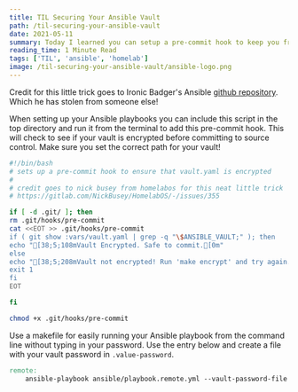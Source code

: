 ```yaml
---
title: TIL Securing Your Ansible Vault
path: /til-securing-your-ansible-vault
date: 2021-05-11
summary: Today I learned you can setup a pre-commit hook to keep you from committing your secrets to source control.
reading_time: 1 Minute Read
tags: ['TIL', 'ansible', 'homelab']
image: /til-securing-your-ansible-vault/ansible-logo.png
---
```


Credit for this little trick goes to Ironic Badger's Ansible [github repository](https://github.com/IronicBadger/infra/blob/master/git-init.sh). Which he has stolen from someone else! 

When setting up your Ansible playbooks you can include this script in the top directory and run it from the terminal to add this pre-commit hook. This will check to see if your vault is encrypted before committing to source control. Make sure you set the correct path for your vault!

```bash
#!/bin/bash
# sets up a pre-commit hook to ensure that vault.yaml is encrypted
#
# credit goes to nick busey from homelabos for this neat little trick
# https://gitlab.com/NickBusey/HomelabOS/-/issues/355

if [ -d .git/ ]; then
rm .git/hooks/pre-commit
cat <<EOT >> .git/hooks/pre-commit
if ( git show :vars/vault.yaml | grep -q "\$ANSIBLE_VAULT;" ); then
echo "[38;5;108mVault Encrypted. Safe to commit.[0m"
else
echo "[38;5;208mVault not encrypted! Run 'make encrypt' and try again.[0m"
exit 1
fi
EOT

fi

chmod +x .git/hooks/pre-commit
```

<call-out-box tip>

Use a makefile for easily running your Ansible playbook from the command line without typing in your password. Use the entry below and create a file with your vault password in `.value-password`.



```makefile
remote:
	ansible-playbook ansible/playbook.remote.yml --vault-password-file .vault-password

```

</call-out-box>
